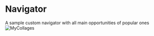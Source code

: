 # Navigator
A sample custom navigator with all main opportunities of popular ones 
![MyCollages](https://user-images.githubusercontent.com/88098218/150585022-508657c8-1819-4e40-b260-282ea99acac9.jpg)


